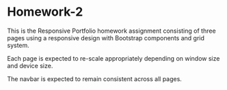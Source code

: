 # Homework-2

This is the Responsive Portfolio homework assignment consisting of three pages using a responsive design with Bootstrap components and grid system.

Each page is expected to re-scale appropriately depending on window size and device size.

The navbar is expected to remain consistent across all pages.

